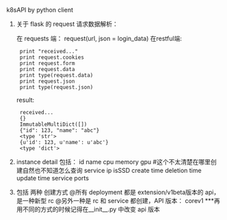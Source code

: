 k8sAPI by python client

1. 关于 flask 的 request 请求数据解析：

	在 requests 端：
	 request(url, json = login_data)
	在restful端:

		print "received..."
		print request.cookies
		print request.form
		print request.data
		print type(request.data)
		print request.json
		print type(request.json)
	result:
	
		received...
		{}
		ImmutableMultiDict([])
		{"id": 123, "name": "abc"}
		<type 'str'>
		{u'id': 123, u'name': u'abc'}
		<type 'dict'>

2. instance detail 包括：
	id
	name
	cpu
	memory
	gpu #这个不太清楚在哪里创建自然也不知道怎么查询
	service ip
	isSSD
	create time
	deletion time
	update time
	service ports

3. 包括 两种 创建方式 
	@所有 deployment 都是 extension/v1beta版本的 api，是一种新型 rc
	@另外一种是 rc 和 service 都创建，API 版本： corev1
	***再用不同的方式的时候记得在__init__.py 中改变 api 版本